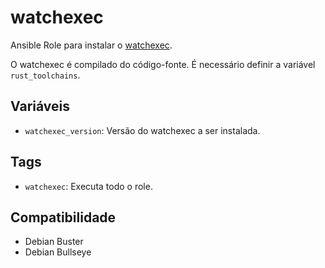 # watchexec

Ansible Role para instalar o [watchexec](https://github.com/watchexec/watchexec).

O watchexec é compilado do código-fonte. É necessário definir a variável `rust_toolchains`.

## Variáveis

- `watchexec_version`: Versão do watchexec a ser instalada.

## Tags

- `watchexec`: Executa todo o role.

## Compatibilidade

- Debian Buster
- Debian Bullseye
